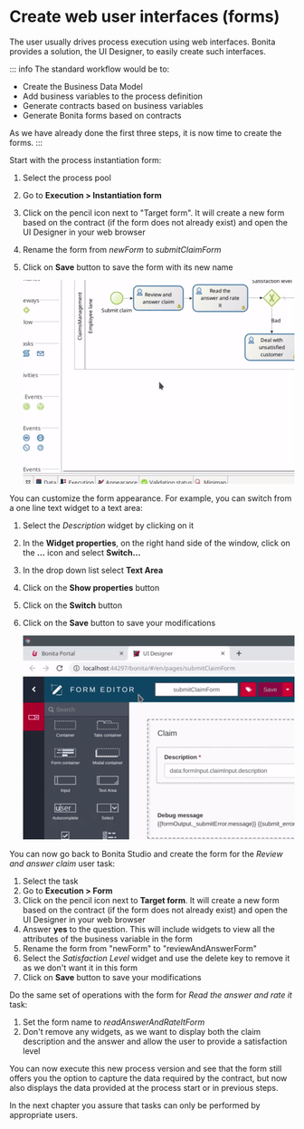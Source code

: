 # Create web user interfaces (forms)

The user usually drives process execution using web interfaces. Bonita provides a solution, the UI Designer, to easily create such interfaces.

::: info
The standard workflow would be to:

- Create the Business Data Model
- Add business variables to the process definition
- Generate contracts based on business variables
- Generate Bonita forms based on contracts

As we have already done the first three steps, it is now time to create the forms.
:::

Start with the process instantiation form:

1. Select the process pool
2. Go to **Execution > Instantiation form**
3. Click on the pencil icon next to "Target form". It will create a new form based on the contract (if the form does not already exist) and open the UI Designer in your web browser
4. Rename the form from _newForm_ to _submitClaimForm_
5. Click on **Save** button to save the form with its new name

   ![Create process instantiation form based on contract definition](images/getting-started-tutorial/create-web-user-interfaces/create-instantiation-form.gif)

You can customize the form appearance. For example, you can switch from a one line text widget to a text area:

1. Select the _Description_ widget by clicking on it
2. In the **Widget properties**, on the right hand side of the window, click on the **...** icon and select **Switch...**
3. In the drop down list select **Text Area**
4. Click on the **Show properties** button
5. Click on the **Switch** button
6. Click on the **Save** button to save your modifications

   ![Switch to a different widget type](images/getting-started-tutorial/create-web-user-interfaces/switch-widget.gif)

You can now go back to Bonita Studio and create the form for the _Review and answer claim_ user task:

1. Select the task
2. Go to **Execution > Form**
3. Click on the pencil icon next to **Target form**. It will create a new form based on the contract (if the form does not already exist) and open the UI Designer in your web browser
4. Answer **yes** to the question. This will include widgets to view all the attributes of the business variable in the form
5. Rename the form from "newForm" to "reviewAndAnswerForm"
6. Select the _Satisfaction Level_ widget and use the delete key to remove it as we don't want it in this form
7. Click on **Save** button to save your modifications

Do the same set of operations with the form for _Read the answer and rate it_ task:

1. Set the form name to _readAnswerAndRateItForm_
2. Don't remove any widgets, as we want to display both the claim description and the answer and allow the user to provide a satisfaction level

You can now execute this new process version and see that the form still offers you the option to capture the data required by the contract, but now also displays the data provided at the process start or in previous steps.

In the next chapter you assure that tasks can only be performed by appropriate users.
